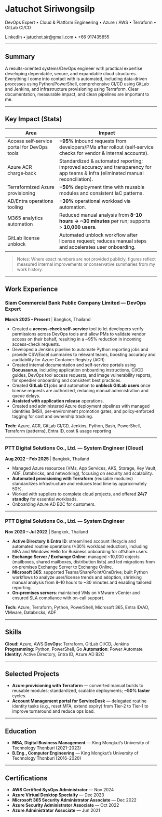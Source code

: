# Jatuchot Siriwongsilp

DevOps Expert • Cloud & Platform Engineering • Azure / AWS • Terraform • GitLab CI/CD

[LinkedIn](https://www.linkedin.com/in/jatuchot-s) • [jatuchot.sir@gmail.com](mailto:jatuchot.sir@gmail.com) • +66 917435855

---

## Summary

A results-oriented systems/DevOps engineer with practical expertise developing dependable, secure, and expandable cloud structures. Everything I come into contact with is automated, including data-driven processes using Python/PowerShell, comprehensive CI/CD using GitLab and Jenkins, and infrastructure provisioning using Terraform. Clear documentation, measurable impact, and clean pipelines are important to me.

---

## Key Impact (Stats)

| Area                                        | Impact                                                                                                                           |
| ------------------------------------------- | -------------------------------------------------------------------------------------------------------------------------------- |
| Access self‑service portal for DevOps tools | **−95%** inbound requests from developers/PMs after rollout (self‑service checks for vendor & internal accounts).                |
| Azure ACR charge‑back                       | Standardized & automated reporting; improved accuracy and transparency for app teams & Infra (eliminated manual reconciliation). |
| Terraformized Azure provisioning            | **−50%** deployment time with reusable modules and consistent IaC patterns.                                                      |
| AD/Entra operations tooling                 | **−30%** operational workload via automation.                                                                                    |
| M365 analytics automation                   | Reduced manual analysis from **8–10 hours → ~30 minutes** per run; supports > **10,000 users**.                                  |
| GitLab license unblock                      | Automated unblock workflow after license request; reduces manual steps and accelerates user onboarding.                          |

> Notes: Where exact numbers are not provided publicly, figures reflect measured internal improvements or conservative summaries from my work history.

---

## Work Experience

### Siam Commercial Bank Public Company Limited — **DevOps Expert**

**March 2025 – Present** | Bangkok, Thailand

* Created a **access-check self-service** tool to let developers verify permissions across DevOps tools and allow PMs to validate vendor access on their behalf, resulting in a ~95% reduction in incoming access-check requests.
* Developed a Jenkins pipeline to automate Python reporting jobs and provide CSV/Excel summaries to relevant teams, boosting accuracy and auditability for Azure Container Registry (ACR).
* Created internal documentation and self-service portals using **Docusaurus**, including application onboarding instructions, CI/CD guides, DevOps tool access requests, and image vulnerability reports, for speedier onboarding and consistent best practices.
* Created **GitLab CI** jobs and automation to **unblock GitLab users** once license requests are authorized, reducing manual administration and queue delays.
* **Assisted with application release** operations.
* Created and administered Azure deployment pipelines with managed identities (MSI), per-environment promotion gates, and policy-enforced tagging for cost and ownership tracking.

**Tech:** Azure, ACR, GitLab CI/CD, Jenkins, Python, Bash, PowerShell, Terraform (patterns), Entra ID, cost & usage reporting

---

### PTT Digital Solutions Co., Ltd. — **System Engineer (Cloud)**

**Aug 2022 – Feb 2025** | Bangkok, Thailand

* Managed Azure resources (VMs, App Services, AKS, Storage, Key Vault, ADF, Databricks, and networking), focusing on security and scalability.
* **Automated provisioning with Terraform** (reusable modules) standardizes infrastructure and reduces lead time by approximately 50%.
* Worked with suppliers to complete cloud projects, and offered **24/7 standby** for essential workloads.
* Onboarding Azure AD B2C for customers.

---

### PTT Digital Solutions Co., Ltd. — **System Engineer**

**Nov 2020 – Jul 2022** | Bangkok, Thailand

* **Active Directory & Entra ID**: streamlined account lifecycle and automated routine operations (≈30% workload reduction), including MFA and Windows Hello for Business onboarding for offshore users.
* **Exchange Server / Exchange Online**: managed ~10,000 objects (mailboxes, shared mailboxes, distribution lists) and led migrations from on‑premises Exchange Server to Exchange Online.
* **Microsoft 365**: supported Teams/SharePoint/OneDrive; built Python workflows to analyze user/license trends and adoption, shrinking manual analysis from 8–10 hours to ~30 minutes and enabling tailored reporting.
* **On-premises servers**: maintained VMs on VMware vCenter and ensured SLA compliance with on-call support.

**Tech:** Azure, Terraform, Python, PowerShell, Microsoft 365, Entra ID/AD, VMware, Databricks, ADF

---

## Skills

**Cloud**: Azure, AWS
**DevOps**: Terraform, GitLab CI/CD, Jenkins
**Programming**: Python, PowerShell, Go
**Automation**: Power Automate
**Identity**: Active Directory, Entra ID, Azure AD B2C

---

## Selected Projects

* **Azure provisioning with Terraform** — converted manual builds to reusable modules; standardized, scalable deployments; **~50% faster** cycles.
* **Account Management portal for ServiceDesk** — delegated routine identity tasks (e.g., reset MFA, extend expiry) from Tier‑2 to Tier‑1 to improve turnaround and reduce ops load.

---

## Education

* **MBA, Digital Business Management** — King Mongkut’s University of Technology Thonburi (2021–2023)
* **B.Eng., Computer Engineering** — King Mongkut’s University of Technology Thonburi (2016–2020)

---

## Certifications

* **AWS Certified SysOps Administrator** — Nov 2024
* **Azure Virtual Desktop Specialty** — Dec 2023
* **Microsoft 365 Security Administrator Associate** — Dec 2022
* **Azure Security Administrator Associate** — Oct 2022
* **Azure Administrator Associate** — Jun 2021
